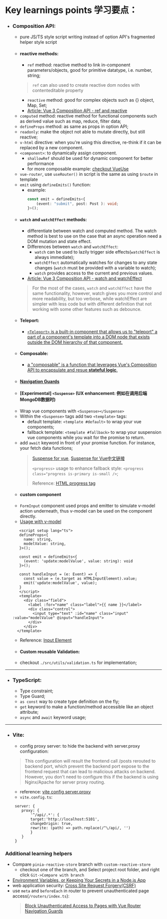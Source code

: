 Key learnings points 学习要点：
============================
- ### Composition API:
    - pure JS/TS style script writing instead of option API's fragmented helper style script
    - #### reactive methods:
        - `ref` method: reactive method to link in-component parameters/objects, good for primitive datatype, i.e. number, string;
      > `ref` can also used to create reactive dom nodes with contenteditable property
        - `reactive` method: good for complex objects such as {} object, Map, Set;
        - [Article: Vue 3 Composition API -  ref and reactive](https://labs.thisdot.co/blog/vue-3-composition-api-ref-and-reactive)
    - `computed` method: reactive method for functional components such as derived value such as map, reduce, filter data;
    - `defineProps` method: as same as props in option API;
    - `readonly`: make the object not able to mutate directly, but still reactive;
    - `v-html` directive: when you're using this directive, re-think if it can be replaced by a new component.
    - `<component>`: to dynamically assign component.
      - `shallowRef` should be used for dynamic component for better performance
      - for more composable example: [checkout VueUse](https://vueuse.org/guide/)
    - `vue-router`, use `useRouter()` in script is the same as using `$route` in template
    - `emit` using `defineEmits()` function:
      - example:
        ```typescript
        const emit = defineEmits<{
            (event: "submit", post: Post ): void;
        }>();
        ```
    - #### `watch` and `watchEffect` methods:
        - differentiate between watch and computed method. The watch method is best to use on the case that an async operation need a DOM mutation and state effect.
        - Differences between `watch` and `watchEffect`:
            - `watch` can be used to lazily trigger side effects(`watchEffect` is always immediate);
            - `watchEffect` automatically watches for changes to any state changes (`watch` must be provided with a variable to watch);
            - `watch` provides access to the current and previous values.
        - [Article: Vue 3 Composition API - watch and watchEffect](https://www.thisdot.co/blog/vue-3-composition-api-watch-and-watcheffect)
      > For the most of the cases, `watch` and `watchEffect` have the same functionality, however, watch gives you more control and more readability, but too verbose, while watchEffect are simpler with less code but with different definition that not working with some other features such as debounce.
    - #### Teleport:
        - [`<Teleport>` is a built-in component that allows us to "teleport" a part of a component's template into a DOM node that exists outside the DOM hierarchy of that component.
          ](https://vuejs.org/guide/built-ins/teleport.html#teleport)
    - #### Composable:
        - [a "composable" is a function that leverages Vue's Composition API to encapsulate and resue **stateful logic**.](https://vuejs.org/guide/reusability/composables.html#composables)
  - #### [Navigation Guards](https://router.vuejs.org/guide/advanced/navigation-guards.html) 
  - #### [Experimental] `<Suspense>` (UX enhancement: 例如在调用后端MongoDB数据时)
  - Wrap vue components with `<Suspense></Suspense>`
  - Within the `<Suspense>` tags add two `<template>` tags:
      - default template: `<template #default>` to wrap your vue components;
      - fallback template: `<template #fallback>` to wrap your suspension vue components while you wait for the promise to return.
  - add `await` keyword in front of your promise function. For instance, your fetch data functions;
    > [Suspense for vue](https://vuejs.org/guide/built-ins/suspense.html), [Suspense for Vue中文链接](https://cn.vuejs.org/guide/built-ins/suspense.html)
    >
    > `<progress>` usage to enhance fallback style: `<progress class="progress is-primary is-small />`;
    >
    > Reference: [HTML progress tag](https://www.w3schools.com/tags/tag_progress.asp)
  - #### custom component
  - `FormInput` component used props and emitter to simulate v-model action underneath, thus v-model can be used on the component directly.
  - [Usage with v-model](https://vuejs.org/guide/components/events.html#usage-with-v-model)
  ```Vue
     <script setup lang="ts">
     defineProps<{
       name: string,
       modelValue: string,
     }>();

     const emit = defineEmits<{
       (event: 'update:modelValue', value: string): void
     }>();

     const handleInput = (e: Event) => {
       const value = (e.target as HTMLInputElement).value;
       emit('update:modelValue', value);
     }
     </script>
     <template>
       <div class="field">
         <label :for="name" class="label">{{ name }}</label>
         <div class="control">
           <input type="text" :id="name" class="input" :value="modelValue" @input="handleInput">
         </div>
       </div>
    </template>
  ```
  - Reference: [Input Element](https://developer.mozilla.org/en-US/docs/Web/HTML/Element/input)
  - #### Custom reusable Validation:
  - checkout `./src/utils/validation.ts` for implementation;
----------------------------------------------------------------------------------------
- ### TypeScript:
    - Type constraint;
    - Type Guard;
    - `as const` way to create type definition on the fly;
    - `get` keyword to make a function/method accessible like an object attribute;
    - `async` and `await` keyword usage;
----------------------------------------------------------------------------------------
- ### Vite:
  - config proxy server: to hide the backend with server.proxy configuration:
  > This configuration will result the frontend call /posts rerouted to backend port, which prevent the backend port expose to the frontend request that can lead to malicious attacks on backend.
  > However, you don't need to configure this if the backend is using Nginx/Apache for server proxy routing. 
    - reference: [vite config server.proxy](https://vitejs.dev/config/server-options.html#server-proxy)
    - `vite.config.ts`:
    ```
     server: {
        proxy: {
            '^/api/.*': {
            target:'http://localhost:5101',
            changeOrigin: true,
            rewrite: (path) => path.replace(/^\/api/, '')
            }
        }
     }
    ```

### Additional learning helpers
- Compare `pinia-reactive-store` branch with `custom-reactive-store`
    - checkout one of the branch, and Select project root folder, and right click `Git->Compare with branch`
- [Environment Variables, or Keeping Your Secrets in a Node.js App](https://medium.com/codait/environment-variables-or-keeping-your-secrets-secret-in-a-node-js-app-99019dfff716)
- web application security: [Cross Site Request Forgery(CSRF)](https://owasp.org/www-community/attacks/csrf)
- use `meta` and `beforeEach` in router to prevent unauthenticated page access(`/routers/index.ts`):
  > [Block Unauthenticated Access to Pages with Vue Router Navigation Guards](https://egghead.io/lessons/vue-js-block-unauthenticated-access-to-pages-with-vue-router-navigation-guards)
